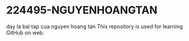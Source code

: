 # 224495-NGUYENHOANGTAN
day la bai tap cua nguyen hoang tan
This repository is used for learning GitHub on web.